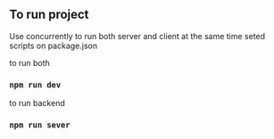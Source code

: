 ## To run project

Use concurrently to run both server and client at the same time
seted scripts on package.json<br />

to run both
### `npm run dev`

to run backend
### `npm run sever`